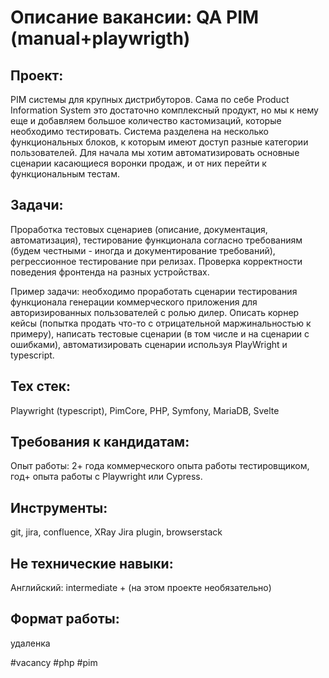 # Описание вакансии: QA PIM (manual+playwrigth)
## Проект: 
PIM системы для крупных дистрибуторов. Сама по себе Product Information System это достаточно комплексный продукт, но мы к нему еще и добавляем большое количество кастомизаций, которые необходимо тестировать. Система разделена на несколько функциональных блоков, к которым имеют доступ разные категории пользователей. Для начала мы хотим автоматизировать основные сценарии касающиеся воронки продаж, и от них перейти к функциональным тестам.

## Задачи: 
Проработка тестовых сценариев (описание, документация, автоматизация), тестирование функционала согласно требованиям (будем честными - иногда и документирование требований), регрессионное тестирование при релизах. Проверка корректности поведения фронтенда на разных устройствах.

Пример задачи: необходимо проработать сценарии тестирования функционала генерации коммерческого приложения для авторизированных пользователей с ролью дилер. Описать корнер кейсы (попытка продать что-то с отрицательной маржинальностью к примеру), написать тестовые сценарии (в том числе и на сценарии с ошибками), автоматизировать сценарии используя PlayWright и typescript.

## Тех стек: 
Playwright (typescript), PimCore, PHP, Symfony, MariaDB, Svelte

## Требования к кандидатам:
Опыт работы: 2+ года коммерческого опыта работы тестировщиком, год+ опыта работы с Playwright или Cypress.
## Инструменты: 
git, jira, confluence, XRay Jira plugin, browserstack
## Не технические навыки: 
Английский: intermediate + (на этом проекте необязательно)

## Формат работы: 
удаленка

#vacancy #php #pim
